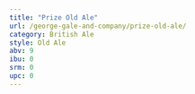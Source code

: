 ```yaml
---
title: "Prize Old Ale"
url: /george-gale-and-company/prize-old-ale/
category: British Ale
style: Old Ale
abv: 9
ibu: 0
srm: 0
upc: 0
---
```



